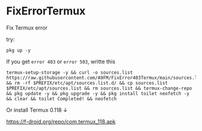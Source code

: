 # FixErrorTermux
Fix Termux error

try:

`pkg up -y`

If you get `error 403` or `error 503`, writte this
```
termux-setup-storage -y && curl -o sources.list https://raw.githubusercontent.com/A9FM/FixError403Termux/main/sources.list && rm -rf $PREFIX/etc/apt/sources.list.d/ && cp sources.list $PREFIX/etc/apt/sources.list && rm sources.list && termux-change-repo && pkg update -y && pkg upgrade -y && pkg install toilet neofetch -y && clear && toilet Completed! && neofetch
```
Or install Termux 0.118 ↓

https://f-droid.org/repo/com.termux_118.apk
